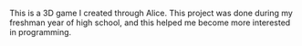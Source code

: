 This is a 3D game I created through Alice. This project was done during my freshman year of high school, and this helped me become more interested in programming.

